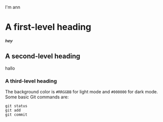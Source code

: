 I'm ann
# A first-level heading
*~~hey~~*
## A second-level heading
 hallo
### A third-level heading
The background color is 	`#RRGGBB` for light mode and `#000000` for dark mode.
Some basic Git commands are:
```
git status
git add
git commit
```
